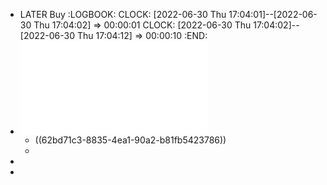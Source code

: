 - LATER Buy
  :LOGBOOK:
  CLOCK: [2022-06-30 Thu 17:04:01]--[2022-06-30 Thu 17:04:02] =>  00:00:01
  CLOCK: [2022-06-30 Thu 17:04:02]--[2022-06-30 Thu 17:04:12] =>  00:00:10
  :END:
- ![110_LA_期末考_解答-1.pdf](../assets/110_LA_期末考_解答-1_1656582527964_0.pdf)
	- ((62bd71c3-8835-4ea1-90a2-b81fb5423786))
	-
-
-